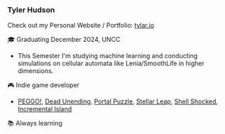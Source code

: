 ### Tyler Hudson

Check out my Personal Website / Portfolio: [tylar.io](https://tylar.io)

🎓 Graduating December 2024, UNCC
   - This Semester I'm  studying machine learning and conducting simulations on cellular automata like Lenia/SmoothLife in higher dimensions.

🎮 Indie game developer
   - [PEGGO!](https://store.steampowered.com/app/1684820/PEGGO/), [Dead Unending](https://store.steampowered.com/app/2236240/Dead_Unending/), [Portal Puzzle](https://store.steampowered.com/app/2611630/Portal_Puzzle/), [Stellar Leap](https://store.steampowered.com/app/2966910/Stellar_Leap/), [Shell Shocked](https://teamcrabby.itch.io/shellshocked), [Incremental Island](https://store.steampowered.com/app/2847980/Incremental_Island/)

📚 Always learning



<!--
**Tylario/Tylario** is a ✨ _special_ ✨ repository because its `README.md` (this file) appears on your GitHub profile.

Here are some ideas to get you started:

- 🔭 I’m currently working on ...
- 🌱 I’m currently learning ...
- 👯 I’m looking to collaborate on ...
- 🤔 I’m looking for help with ...
- 💬 Ask me about ...
- 📫 How to reach me: ...
- 😄 Pronouns: ...
- ⚡ Fun fact: ...
-->
